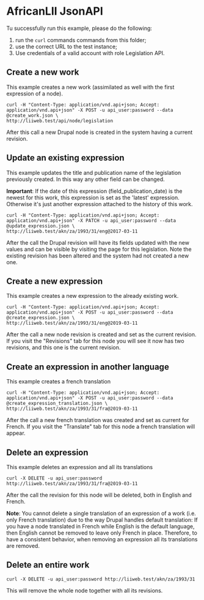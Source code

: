 # AfricanLII JsonAPI

Tu successfully run this example, please do the following:

1. run the `curl` commands commands from this folder;
2. use the correct URL to the test instance;
3. Use credentials of a valid account with role Legislation API.

## Create a new work

This example creates a new work (assimilated as well with the first expression of a node).

```
curl -H "Content-Type: application/vnd.api+json; Accept: application/vnd.api+json" -X POST -u api_user:password --data @create_work.json \
http://liiweb.test/api/node/legislation
```

After this call a new Drupal node is created in the system having a current revision.

## Update an existing expression

This example updates the title and publication name of the legislation previously created. In this way any other field can be changed.

**Important**: If the date of this expression (field_publication_date) is the newest for this work, this expression is set as the 'latest' expression. Otherwise it's just another expression attached to the history of this work.

```
curl -H "Content-Type: application/vnd.api+json; Accept: application/vnd.api+json" -X PATCH -u api_user:password --data @update_expression.json \
http://liiweb.test/akn/za/1993/31/eng@2017-03-11
```

After the call the Drupal revision will have its fields updated with the new values and can be visible by visiting the page for this legislation. Note the existing revision has been altered and the system had not created a new one.


## Create a new expression

This example creates a new expression to the already existing work.

```
curl -H "Content-Type: application/vnd.api+json; Accept: application/vnd.api+json" -X POST -u api_user:password --data @create_expression.json \
http://liiweb.test/akn/za/1993/31/eng@2019-03-11
```

After the call a new node revision is created and set as the current revision. If you visit the "Revisions" tab for this node you will see it now has two revisions, and this one is the current revision.


## Create an expression in another language

This example creates a french translation

```
curl -H "Content-Type: application/vnd.api+json; Accept: application/vnd.api+json" -X POST -u api_user:password --data @create_expression_translation.json \
http://liiweb.test/akn/za/1993/31/fra@2019-03-11
```

After the call a new french translation was created and set as current for French. If you visit the "Translate" tab for this node a french translation will appear.


## Delete an expression

This example deletes an expression and all its translations


```
curl -X DELETE -u api_user:password http://liiweb.test/akn/za/1993/31/fra@2019-03-11
```

After the call the revision for this node will be deleted, both in English and French. 

**Note**: You cannot delete a single translation of an expression of a work (i.e. only French translation) due to the way Drupal handles default translation: If you have a node translated in French while English is the default language, then English cannot be removed to leave only French in place. Therefore, to have a consistent behavior, when removing an expression all its translations are removed.


## Delete an entire work

```
curl -X DELETE -u api_user:password http://liiweb.test/akn/za/1993/31
```

This will remove the whole node together with all its revisions.